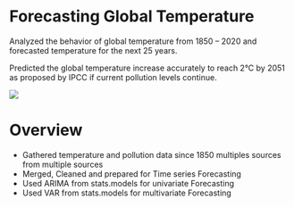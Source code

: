 # Forecasting Global Temperature

Analyzed the behavior of global temperature from 1850 – 2020 and forecasted temperature for the next 25 years.

Predicted the global temperature increase accurately to reach 2°C by 2051 as proposed by IPCC if current pollution levels continue.


![](https://www.maplesoft.com/support/help/content/110/plot115.png) 


# Overview

- Gathered temperature and pollution data since 1850 multiples sources from multiple sources
- Merged, Cleaned and prepared for Time series Forecasting
- Used ARIMA from stats.models for univariate Forecasting
- Used VAR from stats.models for multivariate Forecasting
